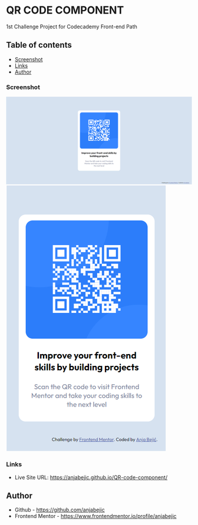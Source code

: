 # QR CODE COMPONENT
1st Challenge Project for Codecademy Front-end Path

## Table of contents

  - [Screenshot](#screenshot)
  - [Links](#links)
  - [Author](#author)


### Screenshot

![Desktop View](/images/my-desktop-view.png) 
![Mobile View](/images/my-mobile-view.png) 


### Links

- Live Site URL: https://anjabejic.github.io/QR-code-component/


## Author

- Github - https://github.com/anjabejic
- Frontend Mentor - https://www.frontendmentor.io/profile/anjabejic

